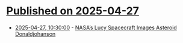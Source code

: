 # [Published on 2025-04-27](index.md)

* [2025-04-27, 10:30:00](https://soylentnews.org/article.pl?sid=25/04/26/1332253&from=rss) - [NASA’s Lucy Spacecraft Images Asteroid Donaldjohanson](https://soylentnews.org/article.pl?sid=25/04/26/1332253&from=rss)

